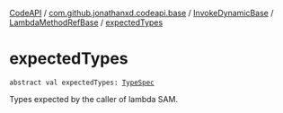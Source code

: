 [CodeAPI](../../../index.md) / [com.github.jonathanxd.codeapi.base](../../index.md) / [InvokeDynamicBase](../index.md) / [LambdaMethodRefBase](index.md) / [expectedTypes](.)

# expectedTypes

`abstract val expectedTypes: `[`TypeSpec`](../../-type-spec/index.md)

Types expected by the caller of lambda SAM.

